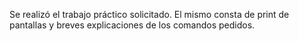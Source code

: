 Se realizó el trabajo práctico solicitado. El mismo consta de print de pantallas y breves explicaciones de los comandos pedidos. 
